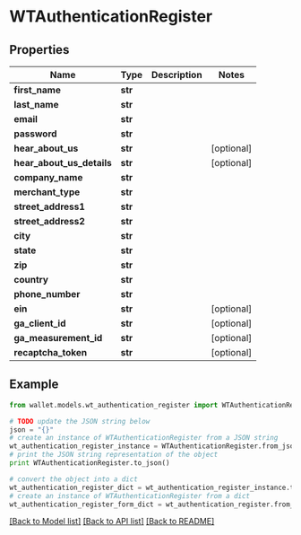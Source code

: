 # WTAuthenticationRegister


## Properties

Name | Type | Description | Notes
------------ | ------------- | ------------- | -------------
**first_name** | **str** |  | 
**last_name** | **str** |  | 
**email** | **str** |  | 
**password** | **str** |  | 
**hear_about_us** | **str** |  | [optional] 
**hear_about_us_details** | **str** |  | [optional] 
**company_name** | **str** |  | 
**merchant_type** | **str** |  | 
**street_address1** | **str** |  | 
**street_address2** | **str** |  | 
**city** | **str** |  | 
**state** | **str** |  | 
**zip** | **str** |  | 
**country** | **str** |  | 
**phone_number** | **str** |  | 
**ein** | **str** |  | [optional] 
**ga_client_id** | **str** |  | [optional] 
**ga_measurement_id** | **str** |  | [optional] 
**recaptcha_token** | **str** |  | [optional] 

## Example

```python
from wallet.models.wt_authentication_register import WTAuthenticationRegister

# TODO update the JSON string below
json = "{}"
# create an instance of WTAuthenticationRegister from a JSON string
wt_authentication_register_instance = WTAuthenticationRegister.from_json(json)
# print the JSON string representation of the object
print WTAuthenticationRegister.to_json()

# convert the object into a dict
wt_authentication_register_dict = wt_authentication_register_instance.to_dict()
# create an instance of WTAuthenticationRegister from a dict
wt_authentication_register_form_dict = wt_authentication_register.from_dict(wt_authentication_register_dict)
```
[[Back to Model list]](../README.md#documentation-for-models) [[Back to API list]](../README.md#documentation-for-api-endpoints) [[Back to README]](../README.md)


